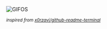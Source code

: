 <div align="justify">
<picture>
    <source media="(prefers-color-scheme: dark)" srcset="https://i.ibb.co/NN4tZ10/output-gif.gif">
    <source media="(prefers-color-scheme: light)" srcset="https://i.ibb.co/NN4tZ10/output-gif.gif">
    <img alt="GIFOS" src="https://i.ibb.co/NN4tZ10/output-gif.gif">
</picture>

<sub><i>inspired from [x0rzavi/github-readme-terminal](https://github.com/x0rzavi/github-readme-terminal)</i></sub>

</div>

<!-- Image deletion URL: https://ibb.co/QH5pr8W/1b9961ef8b575065b59d3fb1486eb1bb -->